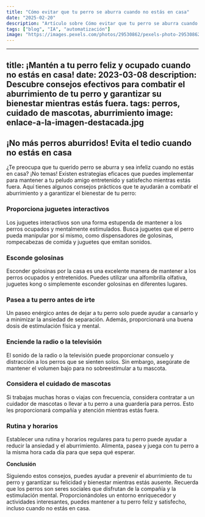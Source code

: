 ```yaml
---
title: "Cómo evitar que tu perro se aburra cuando no estás en casa"
date: "2025-02-20"
description: "Artículo sobre Cómo evitar que tu perro se aburra cuando no estás en casa"
tags: ["blog", "IA", "automatización"]
image: "https://images.pexels.com/photos/29530862/pexels-photo-29530862.jpeg?auto=compress&cs=tinysrgb&h=350"
---
```


---
title: ¡Mantén a tu perro feliz y ocupado cuando no estás en casa!
date: 2023-03-08
description: Descubre consejos efectivos para combatir el aburrimiento de tu perro y garantizar su bienestar mientras estás fuera.
tags: perros, cuidado de mascotas, aburrimiento
image: enlace-a-la-imagen-destacada.jpg
---

## ¡No más perros aburridos! Evita el tedio cuando no estás en casa

¿Te preocupa que tu querido perro se aburra y sea infeliz cuando no estás en casa? ¡No temas! Existen estrategias eficaces que puedes implementar para mantener a tu peludo amigo entretenido y satisfecho mientras estás fuera. Aquí tienes algunos consejos prácticos que te ayudarán a combatir el aburrimiento y a garantizar el bienestar de tu perro:

### **Proporciona juguetes interactivos**

Los juguetes interactivos son una forma estupenda de mantener a los perros ocupados y mentalmente estimulados. Busca juguetes que el perro pueda manipular por sí mismo, como dispensadores de golosinas, rompecabezas de comida y juguetes que emitan sonidos.

### **Esconde golosinas**

Esconder golosinas por la casa es una excelente manera de mantener a los perros ocupados y entretenidos. Puedes utilizar una alfombrilla olfativa, juguetes kong o simplemente esconder golosinas en diferentes lugares.

### **Pasea a tu perro antes de irte**

Un paseo enérgico antes de dejar a tu perro solo puede ayudar a cansarlo y a minimizar la ansiedad de separación. Además, proporcionará una buena dosis de estimulación física y mental.

### **Enciende la radio o la televisión**

El sonido de la radio o la televisión puede proporcionar consuelo y distracción a los perros que se sienten solos. Sin embargo, asegúrate de mantener el volumen bajo para no sobreestimular a tu mascota.

### **Considera el cuidado de mascotas**

Si trabajas muchas horas o viajas con frecuencia, considera contratar a un cuidador de mascotas o llevar a tu perro a una guardería para perros. Esto les proporcionará compañía y atención mientras estás fuera.

### **Rutina y horarios**

Establecer una rutina y horarios regulares para tu perro puede ayudar a reducir la ansiedad y el aburrimiento. Alimenta, pasea y juega con tu perro a la misma hora cada día para que sepa qué esperar.

**Conclusión**

Siguiendo estos consejos, puedes ayudar a prevenir el aburrimiento de tu perro y garantizar su felicidad y bienestar mientras estás ausente. Recuerda que los perros son seres sociales que disfrutan de la compañía y la estimulación mental. Proporcionándoles un entorno enriquecedor y actividades interesantes, puedes mantener a tu perro feliz y satisfecho, incluso cuando no estás en casa.